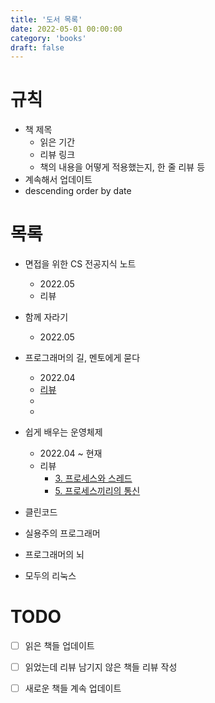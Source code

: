 ```yaml
---
title: '도서 목록'
date: 2022-05-01 00:00:00
category: 'books'
draft: false
---
```


# 규칙
- 책 제목
  - 읽은 기간
  - 리뷰 링크 
  - 책의 내용을 어떻게 적용했는지, 한 줄 리뷰 등 
- 계속해서 업데이트
- descending order by date

# 목록
- 면접을 위한 CS 전공지식 노트
  - 2022.05
  - 리뷰
- 함께 자라기
  - 2022.05
- 프로그래머의 길, 멘토에게 묻다
  - 2022.04
  - [리뷰](https://sunmin.netlify.app/books/growing_up_together/)
  -
  -

- 쉽게 배우는 운영체제
  - 2022.04 ~ 현재
  - 리뷰
      - [3. 프로세스와 스레드](https://sunmin.netlify.app/CS/OS/3.process_and_thread/)
      - [5. 프로세스끼리의 통신](https://sunmin.netlify.app/CS/OS/5.inter_process_communication/)


- 클린코드
- 실용주의 프로그래머
- 프로그래머의 뇌
- 모두의 리눅스

# TODO
- [ ] 읽은 책들 업데이트  
- [ ] 읽었는데 리뷰 남기지 않은 책들 리뷰 작성  
- [ ] 새로운 책들 계속 업데이트


